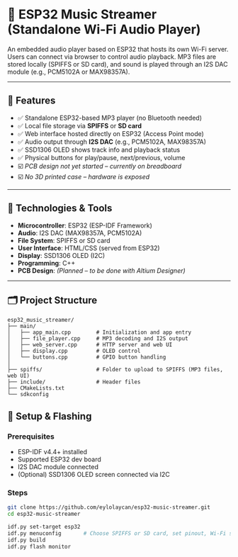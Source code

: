 # 🎵 ESP32 Music Streamer (Standalone Wi-Fi Audio Player)

An embedded audio player based on ESP32 that hosts its own Wi-Fi server. Users can connect via browser to control audio playback. MP3 files are stored locally (SPIFFS or SD card), and sound is played through an I2S DAC module (e.g., PCM5102A or MAX98357A).

---

## 🚀 Features

- ✅ Standalone ESP32-based MP3 player (no Bluetooth needed)
- ✅ Local file storage via **SPIFFS** or **SD card**
- ✅ Web interface hosted directly on ESP32 (Access Point mode)
- ✅ Audio output through **I2S DAC** (e.g., PCM5102A, MAX98357A)
- ✅ SSD1306 OLED shows track info and playback status
- ✅ Physical buttons for play/pause, next/previous, volume
- ☑️ *PCB design not yet started – currently on breadboard*
- ☑️ *No 3D printed case – hardware is exposed*

---

## 🧰 Technologies & Tools

- **Microcontroller**: ESP32 (ESP-IDF Framework)
- **Audio**: I2S DAC (MAX98357A, PCM5102A)
- **File System**: SPIFFS or SD card
- **User Interface**: HTML/CSS (served from ESP32)
- **Display**: SSD1306 OLED (I2C)
- **Programming**: C++
- **PCB Design**: *(Planned – to be done with Altium Designer)*

---

## 🗂 Project Structure

```
esp32_music_streamer/
├── main/
│   ├── app_main.cpp        # Initialization and app entry
│   ├── file_player.cpp     # MP3 decoding and I2S output
│   ├── web_server.cpp      # HTTP server and web UI
│   ├── display.cpp         # OLED control
│   └── buttons.cpp         # GPIO button handling
│
├── spiffs/                 # Folder to upload to SPIFFS (MP3 files, web UI)
├── include/                # Header files
├── CMakeLists.txt
└── sdkconfig

```

## 🔧 Setup & Flashing

### Prerequisites

- ESP-IDF v4.4+ installed
- Supported ESP32 dev board
- I2S DAC module connected
- (Optional) SSD1306 OLED screen connected via I2C

### Steps

```bash
git clone https://github.com/eylolaycan/esp32-music-streamer.git
cd esp32-music-streamer

idf.py set-target esp32
idf.py menuconfig       # Choose SPIFFS or SD card, set pinout, Wi-Fi settings
idf.py build
idf.py flash monitor

